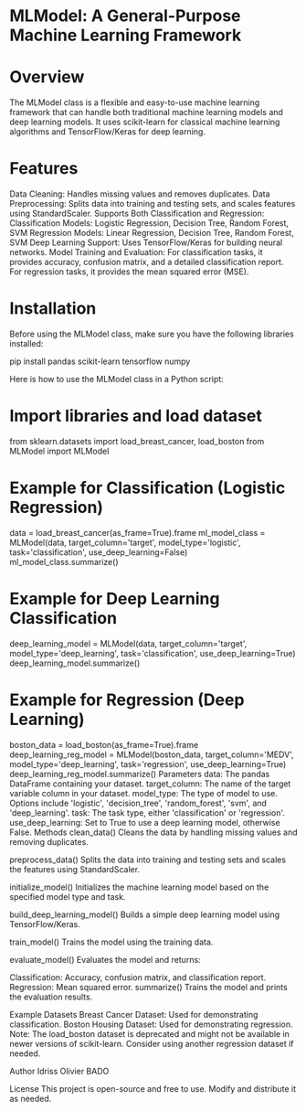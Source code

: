 # MLModel: A General-Purpose Machine Learning Framework
 # Overview
The MLModel class is a flexible and easy-to-use machine learning framework that can handle both traditional machine learning models and deep learning models. It uses scikit-learn for classical machine learning algorithms and TensorFlow/Keras for deep learning.

# Features
Data Cleaning: Handles missing values and removes duplicates.
Data Preprocessing: Splits data into training and testing sets, and scales features using StandardScaler.
Supports Both Classification and Regression:
Classification Models: Logistic Regression, Decision Tree, Random Forest, SVM
Regression Models: Linear Regression, Decision Tree, Random Forest, SVM
Deep Learning Support: Uses TensorFlow/Keras for building neural networks.
Model Training and Evaluation:
For classification tasks, it provides accuracy, confusion matrix, and a detailed classification report.
For regression tasks, it provides the mean squared error (MSE).
# Installation
Before using the MLModel class, make sure you have the following libraries installed:

pip install pandas scikit-learn tensorflow numpy

Here is how to use the MLModel class in a Python script:



# Import libraries and load dataset
from sklearn.datasets import load_breast_cancer, load_boston
from MLModel import MLModel

# Example for Classification (Logistic Regression)
data = load_breast_cancer(as_frame=True).frame
ml_model_class = MLModel(data, target_column='target', model_type='logistic', task='classification', use_deep_learning=False)
ml_model_class.summarize()

# Example for Deep Learning Classification
deep_learning_model = MLModel(data, target_column='target', model_type='deep_learning', task='classification', use_deep_learning=True)
deep_learning_model.summarize()

# Example for Regression (Deep Learning)
boston_data = load_boston(as_frame=True).frame
deep_learning_reg_model = MLModel(boston_data, target_column='MEDV', model_type='deep_learning', task='regression', use_deep_learning=True)
deep_learning_reg_model.summarize()
Parameters
data: The pandas DataFrame containing your dataset.
target_column: The name of the target variable column in your dataset.
model_type: The type of model to use. Options include 'logistic', 'decision_tree', 'random_forest', 'svm', and 'deep_learning'.
task: The task type, either 'classification' or 'regression'.
use_deep_learning: Set to True to use a deep learning model, otherwise False.
Methods
clean_data()
Cleans the data by handling missing values and removing duplicates.

preprocess_data()
Splits the data into training and testing sets and scales the features using StandardScaler.

initialize_model()
Initializes the machine learning model based on the specified model type and task.

build_deep_learning_model()
Builds a simple deep learning model using TensorFlow/Keras.

train_model()
Trains the model using the training data.

evaluate_model()
Evaluates the model and returns:

Classification: Accuracy, confusion matrix, and classification report.
Regression: Mean squared error.
summarize()
Trains the model and prints the evaluation results.

Example Datasets
Breast Cancer Dataset: Used for demonstrating classification.
Boston Housing Dataset: Used for demonstrating regression.
Note: The load_boston dataset is deprecated and might not be available in newer versions of scikit-learn. Consider using another regression dataset if needed.

Author
Idriss Olivier BADO

License
This project is open-source and free to use. Modify and distribute it as needed.
